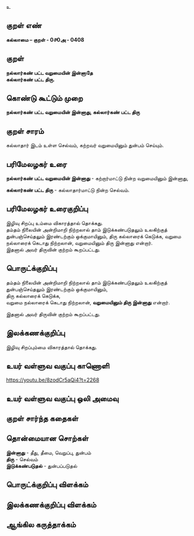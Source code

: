 உ

## குறள் எண் 

**கல்லாமை – குறள் - 0௪0அ - 0408**  

## குறள் 

**நல்லார்கண் பட்ட வறுமையின் இன்னாதே  
கல்லார்கண் பட்ட திரு.**

## கொண்டு கூட்டும் முறை

**நல்லார்கண் பட்ட வறுமையின் இன்னாது, கல்லார்கண் பட்ட திரு**

## குறள் சாரம் 

கல்லாதார் இடம் உள்ள செல்வம், கற்றவர் வறுமையினும் துன்பம் செய்யும்.  

## பரிமேலழகர் உரை

**நல்லார்கண் பட்ட வறுமையின் இன்னாது** - கற்றார்மாட்டு நின்ற வறுமையினும் இன்னாது,  

**கல்லார்கண் பட்ட திரு** - கல்லாதார்மாட்டு நின்ற செல்வம்.  

## பரிமேலழகர் உரைகுறிப்பு   

இழிவு சிறப்பு உம்மை விகாரத்தால் தொக்கது.  
தம்தம் நிலையின் அன்றிமாறி நிற்றலால் தாம் இடுக்கண்படுதலும் உலகிற்குத் துன்பஞ்செய்தலும் இரண்டற்கும் ஒக்குமாயினும், திரு கல்லாரைக் கெடுக்க, வறுமை நல்லாரைக் கெடாது நிற்றலான், வறுமையினும் திரு இன்னாது என்றார்.  
இதனால் அவர் திருவின் குற்றம் கூறப்பட்டது.    

## பொருட்க்குறிப்பு 

தம்தம் நிலையின் அன்றிமாறி நிற்றலால் தாம் இடுக்கண்படுதலும் உலகிற்குத் துன்பஞ்செய்தலும் இரண்டற்கும் ஒக்குமாயினும்,   
திரு கல்லாரைக் கெடுக்க,  
வறுமை நல்லாரைக் கெடாது நிற்றலான், **வறுமையினும் திரு இன்னாது** என்றார்.  

இதனால் அவர் திருவின் குற்றம் கூறப்பட்டது.   

## இலக்கணக்குறிப்பு  

இழிவு சிறப்பும்மை விகாரத்தால் தொக்கது.    

## உயர் வள்ளுவ வகுப்பு காணொளி

https://youtu.be/8zodCr5aQi4?t=2268

## உயர் வள்ளுவ வகுப்பு ஒலி அமைவு 

 
## குறள் சார்ந்த கதைகள் 


## தொன்மையான சொற்கள்

**இன்னாது** - தீது, தீமை, வெறுப்பு, துன்பம்     
**திரு** - செல்வம்   
**இடுக்கண்படுதல்** - துன்பப்படுதல் 

## பொருட்க்குறிப்பு விளக்கம்


## இலக்கணக்குறிப்பு விளக்கம்


## ஆங்கில கருத்தாக்கம் 



